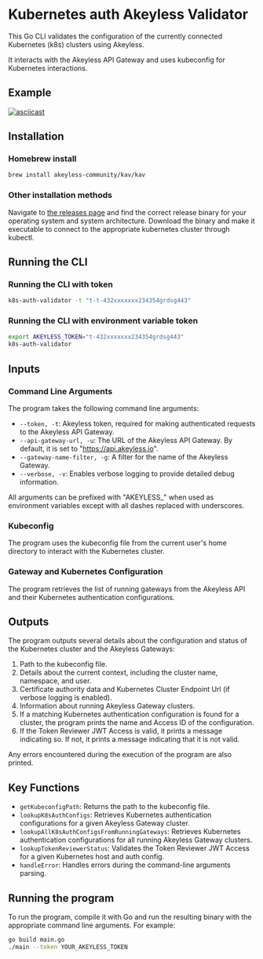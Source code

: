 # Kubernetes auth Akeyless Validator

This Go CLI validates the configuration of the currently connected Kubernetes (k8s) clusters using Akeyless. 

It interacts with the Akeyless API Gateway and uses kubeconfig for Kubernetes interactions.

## Example
[![asciicast](https://asciinema.org/a/588498.svg)](https://asciinema.org/a/588498)

## Installation

### Homebrew install

```sh
brew install akeyless-community/kav/kav
```

### Other installation methods

Navigate to [the releases page](https://github.com/akeyless-community/k8s-auth-validator/releases) and find the correct release binary for your operating system and system architecture. Download the binary and make it executable to connect to the appropriate kubernetes cluster through kubectl.

## Running the CLI

### Running the CLI with token

```sh
k8s-auth-validator -t "t-t-432xxxxxxx234354grdsg443"
```

### Running the CLI with environment variable token

```sh
export AKEYLESS_TOKEN="t-432xxxxxxx234354grdsg443"
k8s-auth-validator
```

## Inputs

### Command Line Arguments

The program takes the following command line arguments:

- `--token, -t`: Akeyless token, required for making authenticated requests to the Akeyless API Gateway.
- `--api-gateway-url, -u`: The URL of the Akeyless API Gateway. By default, it is set to "https://api.akeyless.io".
- `--gateway-name-filter, -g`: A filter for the name of the Akeyless Gateway.
- `--verbose, -v`: Enables verbose logging to provide detailed debug information.

All arguments can be prefixed with "AKEYLESS_" when used as environment variables except with all dashes replaced with underscores.

### Kubeconfig

The program uses the kubeconfig file from the current user's home directory to interact with the Kubernetes cluster.

### Gateway and Kubernetes Configuration

The program retrieves the list of running gateways from the Akeyless API and their Kubernetes authentication configurations.

## Outputs

The program outputs several details about the configuration and status of the Kubernetes cluster and the Akeyless Gateways:

1. Path to the kubeconfig file.
2. Details about the current context, including the cluster name, namespace, and user.
3. Certificate authority data and Kubernetes Cluster Endpoint Url (if verbose logging is enabled).
4. Information about running Akeyless Gateway clusters.
5. If a matching Kubernetes authentication configuration is found for a cluster, the program prints the name and Access ID of the configuration.
6. If the Token Reviewer JWT Access is valid, it prints a message indicating so. If not, it prints a message indicating that it is not valid.

Any errors encountered during the execution of the program are also printed.

## Key Functions

- `getKubeconfigPath`: Returns the path to the kubeconfig file.
- `lookupK8sAuthConfigs`: Retrieves Kubernetes authentication configurations for a given Akeyless Gateway cluster.
- `lookupAllK8sAuthConfigsFromRunningGateways`: Retrieves Kubernetes authentication configurations for all running Akeyless Gateway clusters.
- `lookupTokenReviewerStatus`: Validates the Token Reviewer JWT Access for a given Kubernetes host and auth config.
- `handleError`: Handles errors during the command-line arguments parsing.

## Running the program

To run the program, compile it with Go and run the resulting binary with the appropriate command line arguments. For example:

```bash
go build main.go
./main --token YOUR_AKEYLESS_TOKEN
